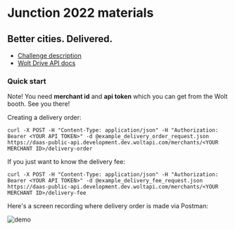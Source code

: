 # Junction 2022 materials

## Better cities. Delivered.

* [Challenge description](https://www.junction2022.com/challenges-new/wolt)
* [Wolt Drive API docs](https://daas-track.development.dev.woltapi.com/docs/public-api/index.html)


### Quick start

Note! You need **merchant id** and **api token** which you can get from the Wolt booth. See you there!

Creating a delivery order:
```
curl -X POST -H "Content-Type: application/json" -H "Authorization: Bearer <YOUR API TOKEN>" -d @example_delivery_order_request.json https://daas-public-api.development.dev.woltapi.com/merchants/<YOUR MERCHANT ID>/delivery-order
```

If you just want to know the delivery fee:
```
curl -X POST -H "Content-Type: application/json" -H "Authorization: Bearer <YOUR API TOKEN>" -d @example_delivery_fee_request.json https://daas-public-api.development.dev.woltapi.com/merchants/<YOUR MERCHANT ID>/delivery-fee
```


Here's a screen recording where delivery order is made via Postman:

![demo](demo.gif)